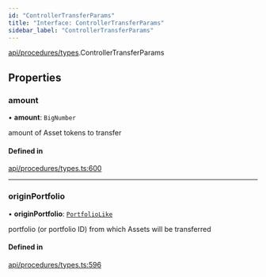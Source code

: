 ```yaml
---
id: "ControllerTransferParams"
title: "Interface: ControllerTransferParams"
sidebar_label: "ControllerTransferParams"
---
```


[api/procedures/types](../../../../../modules/API/Procedures/Types/Types.md).ControllerTransferParams

## Properties

### amount

• **amount**: `BigNumber`

amount of Asset tokens to transfer

#### Defined in

[api/procedures/types.ts:600](https://github.com/PolymeshAssociation/polymesh-sdk/blob/de58d40fd/src/api/procedures/types.ts#L600)

___

### originPortfolio

• **originPortfolio**: [`PortfolioLike`](../../../../../modules/Types/Types.md#portfoliolike)

portfolio (or portfolio ID) from which Assets will be transferred

#### Defined in

[api/procedures/types.ts:596](https://github.com/PolymeshAssociation/polymesh-sdk/blob/de58d40fd/src/api/procedures/types.ts#L596)
